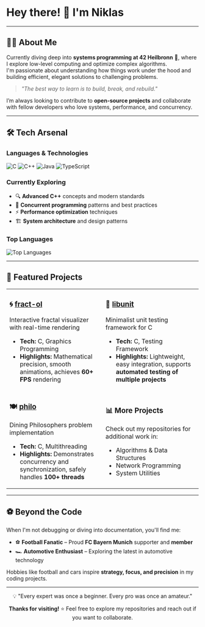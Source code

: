 # Hey there! 👋 I'm Niklas

---

## 🧑‍💻 About Me

Currently diving deep into **systems programming at 42 Heilbronn** 🏫, where I explore low-level computing and optimize complex algorithms.  
I'm passionate about understanding how things work under the hood and building efficient, elegant solutions to challenging problems.

> *"The best way to learn is to build, break, and rebuild."*

I’m always looking to contribute to **open-source projects** and collaborate with fellow developers who love systems, performance, and concurrency.  

---

## 🛠️ Tech Arsenal

### Languages & Technologies
![C](https://img.shields.io/badge/C-00599C?style=for-the-badge&logo=c&logoColor=white)
![C++](https://img.shields.io/badge/C++-00599C?style=for-the-badge&logo=c%2B%2B&logoColor=white)
![Java](https://img.shields.io/badge/Java-ED8B00?style=for-the-badge&logo=openjdk&logoColor=white)
![TypeScript](https://img.shields.io/badge/TypeScript-007ACC?style=for-the-badge&logo=typescript&logoColor=white)

### Currently Exploring
- 🔍 **Advanced C++** concepts and modern standards  
- 🧵 **Concurrent programming** patterns and best practices  
- ⚡ **Performance optimization** techniques  
- 🏗️ **System architecture** and design patterns  

### Top Languages

![Top Languages](https://github-readme-stats.vercel.app/api/top-langs/?username=nweber23&layout=compact&theme=radical)


---

## 🚀 Featured Projects

<table>
<tr>
<td width="50%">

### 🌀 [fract-ol](https://github.com/nweber23/fract-ol)
Interactive fractal visualizer with real-time rendering
- **Tech:** C, Graphics Programming
- **Highlights:** Mathematical precision, smooth animations, achieves **60+ FPS** rendering

</td>
<td width="50%">

### 🧪 [libunit](https://github.com/nweber23/libunit)  
Minimalist unit testing framework for C
- **Tech:** C, Testing Framework
- **Highlights:** Lightweight, easy integration, supports **automated testing of multiple projects**

</td>
</tr>
<tr>
<td width="50%">

### 🍽️ [philo](https://github.com/nweber23/philo)
Dining Philosophers problem implementation
- **Tech:** C, Multithreading
- **Highlights:** Demonstrates concurrency and synchronization, safely handles **100+ threads**

</td>
<td width="50%">

### 📊 More Projects
Check out my repositories for additional work in:
- Algorithms & Data Structures  
- Network Programming  
- System Utilities  

</td>
</tr>
</table>

---

## ⚽️ Beyond the Code

When I'm not debugging or diving into documentation, you'll find me:

- ⚽️ **Football Fanatic** – Proud **FC Bayern Munich** supporter and **member**  
- 🏎️ **Automotive Enthusiast** – Exploring the latest in automotive technology  

Hobbies like football and cars inspire **strategy, focus, and precision** in my coding projects.  

---

<div align="center">
💡 "Every expert was once a beginner. Every pro was once an amateur."

**Thanks for visiting!** ⭐ Feel free to explore my repositories and reach out if you want to collaborate.
</div>
